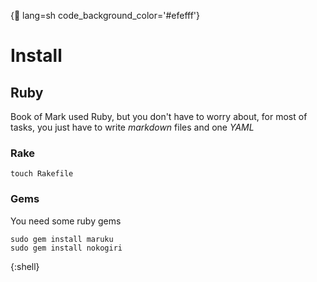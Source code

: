 {:shell:    lang=sh code_background_color='#efefff'}
# Install

## Ruby

Book of Mark used Ruby, but you don't have to worry about, for most of tasks,
you just have to write *markdown* files and one *YAML*

### Rake

	touch Rakefile

### Gems
You need some ruby gems

	sudo gem install maruku
	sudo gem install nokogiri
{:shell}